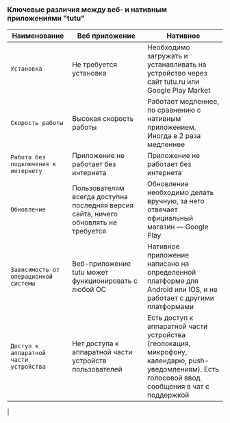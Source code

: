 
### Ключевые различия между веб- и нативным приложениями "tutu"

| Наименование  | Веб приложение | Нативное |
| ------------- | ------------- | ------------- |
| `Установка`      |    Не требуется установка                      |   Необходимо загружать и устанавливать на устройство через сайт tutu.ru или Google Play Market            |
| `Скорость работы` | Высокая скорость работы       | Работает медленнее, по сравнению с нативным приложением. Иногда в 2 раза медленнее
| `Работа без подключения к интернету` | Приложение не работает без интернета | Приложение не работает без интернета   |
| `Обновление` | Пользователям всегда доступна последняя версия сайта, ничего обновлять не требуется | Обновление необходимо делать вручную, за него отвечает официальный магазин — Google Play
| `Зависимость от операционной системы` | Веб-приложение tutu может функционировать с любой ОС  | Нативное приложение написано на определенной платформе для Android или IOS, и не работает с другими платформами
| `Доступ к аппаратной части устройства` | Нет доступа к аппаратной части устройств пользователей | Есть доступ к аппаратной части устройства (геолокация, микрофону, календарю, push-уведомлениям). Есть голосовой ввод сообщения в чат с поддержкой 
|

